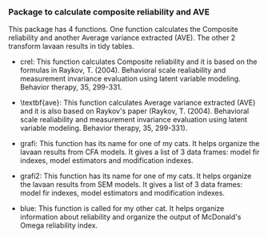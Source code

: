 ### Package to calculate composite reliability and AVE

This package has 4 functions. One function calculates the Composite reliability and another Average variance extracted (AVE). The other 2 transform lavaan results in tidy tables. 

- crel: This function calculates Composite reliability and it is based on the formulas in Raykov, T. (2004). Behavioral scale realiability and measurement invariance evaluation using latent variable modeling. Behavior therapy, 35, 299-331.

- \textbf{ave}: This function calculates Average variance extracted (AVE) and it is also based on Raykov's paper (Raykov, T. (2004). Behavioral scale realiability and measurement invariance evaluation using latent variable modeling. Behavior therapy, 35, 299-331).

- grafi: This function has its name for one of my cats. It helps organize the lavaan results from CFA models. It gives a list of 3 data frames: model fir indexes, model estimators and modification indexes. 

- grafi2: This function has its name for one of my cats. It helps organize the lavaan results from SEM models. It gives a list of 3 data frames: model fir indexes, model estimators and modification indexes.

- blue: This function is called for my other cat. It helps organize information about reliability and organize the output of McDonald's Omega reliability index. 

